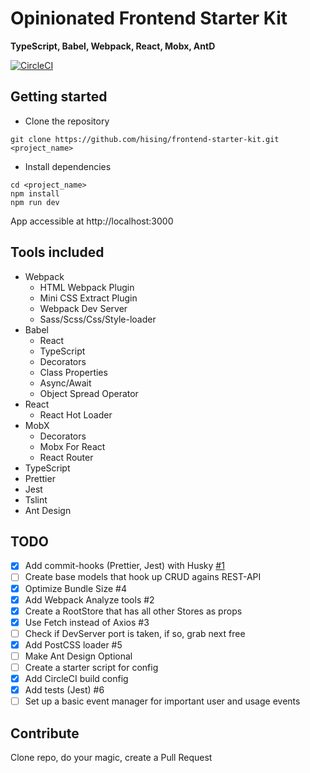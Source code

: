 # Opinionated Frontend Starter Kit

**TypeScript, Babel, Webpack, React, Mobx, AntD**

[![CircleCI](https://circleci.com/gh/hising/frontend-starter-kit/tree/master.svg?style=svg)](https://circleci.com/gh/hising/frontend-starter-kit/tree/master)

## Getting started

-   Clone the repository

```
git clone https://github.com/hising/frontend-starter-kit.git <project_name>
```

-   Install dependencies

```
cd <project_name>
npm install
npm run dev
```

App accessible at http://localhost:3000

## Tools included

-   Webpack
    -   HTML Webpack Plugin
    -   Mini CSS Extract Plugin
    -   Webpack Dev Server
    -   Sass/Scss/Css/Style-loader
-   Babel
    -   React
    -   TypeScript
    -   Decorators
    -   Class Properties
    -   Async/Await
    -   Object Spread Operator
-   React
    -   React Hot Loader
-   MobX
    -   Decorators
    -   Mobx For React
    -   React Router
-   TypeScript
-   Prettier
-   Jest
-   Tslint
-   Ant Design

## TODO

-   [x] Add commit-hooks (Prettier, Jest) with Husky [#1](#1)
-   [ ] Create base models that hook up CRUD agains REST-API
-   [x] Optimize Bundle Size #4
-   [x] Add Webpack Analyze tools #2
-   [x] Create a RootStore that has all other Stores as props
-   [x] Use Fetch instead of Axios #3
-   [ ] Check if DevServer port is taken, if so, grab next free
-   [x] Add PostCSS loader #5
-   [ ] Make Ant Design Optional
-   [ ] Create a starter script for config
-   [x] Add CircleCI build config
-   [x] Add tests (Jest) #6
-   [ ] Set up a basic event manager for important user and usage events

## Contribute

Clone repo, do your magic, create a Pull Request
